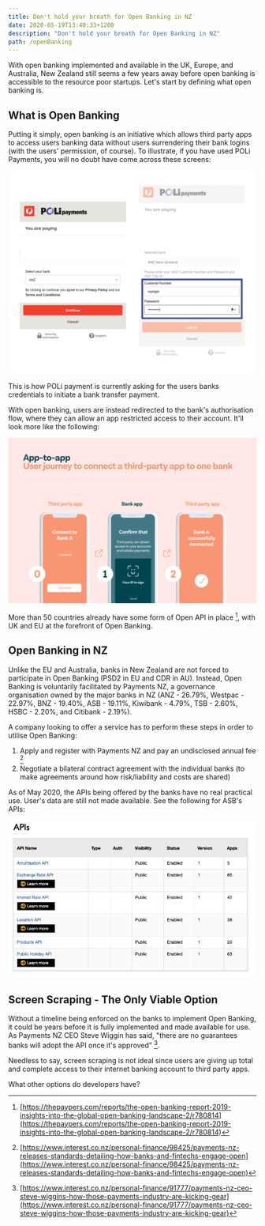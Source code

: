 ```yaml
---
title: Don't hold your breath for Open Banking in NZ
date: 2020-05-19T13:40:33+1200
description: "Don't hold your breath for Open Banking in NZ"
path: /openBanking
---
```


With open banking implemented and available in the UK, Europe, and Australia,  New Zealand still seems a few years away before open banking is accessible to the resource poor startups. Let's start by defining what open banking is.

## What is Open Banking

Putting it simply, open banking is an initiative which allows third party apps to access users banking data without users surrendering their bank logins (with the users' permission, of course). To illustrate, if you have used POLi Payments, you will no doubt have come across these screens:

![POLi Payment screens](./poli.png)

This is how POLi payment is currently asking for the users banks credentials to initiate a bank transfer payment.

With open banking, users are instead redirected to the bank's authorisation flow, where they can allow an app restricted access to their account. It'll look more like the following:

![Open Banking app to app redirect](./app_to_app_redirect_psd2.png)

More than 50 countries already have some form of Open API in place [^1], with UK and EU at the forefront of Open Banking. 

## Open Banking in NZ

Unlike the EU and Australia, banks in New Zealand are not forced to participate in Open Banking (PSD2 in EU and CDR in AU). Instead, Open Banking is voluntarily facilitated by Payments NZ, a governance organisation owned by the major banks in NZ (ANZ - 26.79%, Westpac - 22.97%, BNZ - 19.40%, ASB - 19.11%, Kiwibank - 4.79%, TSB - 2.60%, HSBC - 2.20%, and Citibank - 2.19%).

A company looking to offer a service has to perform these steps in order to utilise Open Banking:

1. Apply and register with Payments NZ and pay an undisclosed annual fee [^2]
2. Negotiate a bilateral contract agreement with the individual banks (to make agreements around how risk/liability and costs are shared)

As of May 2020, the APIs being offered by the banks have no real practical use. User's data are still not made available. See the following for ASB's APIs:

![ASB APIs](asbAPIs.png)

## Screen Scraping - The Only Viable Option

Without a timeline being enforced on the banks to implement Open Banking, it could be years before it is fully implemented and made available for use. As Payments NZ CEO Steve Wiggin has said, "there are no guarantees banks will adopt the API once it's approved" [^3].

Needless to say, screen scraping is not ideal since users are giving up total and complete access to their internet banking account to third party apps. 

What other options do developers have?

[^1]: [https://thepaypers.com/reports/the-open-banking-report-2019-insights-into-the-global-open-banking-landscape-2/r780814](https://thepaypers.com/reports/the-open-banking-report-2019-insights-into-the-global-open-banking-landscape-2/r780814)

[^2]: [https://www.interest.co.nz/personal-finance/98425/payments-nz-releases-standards-detailing-how-banks-and-fintechs-engage-open](https://www.interest.co.nz/personal-finance/98425/payments-nz-releases-standards-detailing-how-banks-and-fintechs-engage-open)

[^3]: [https://www.interest.co.nz/personal-finance/91777/payments-nz-ceo-steve-wiggins-how-those-payments-industry-are-kicking-gear](https://www.interest.co.nz/personal-finance/91777/payments-nz-ceo-steve-wiggins-how-those-payments-industry-are-kicking-gear)
